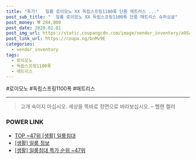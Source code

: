 ```yaml
--- 
title: "특가!   일룸 로이모노 XX 독립스프링1100폭 단품 매트리스 ..." 
post_sub_title: "  일룸 로이모노 XX 독립스프링1100폭 단품 매트리스 슈퍼싱글" 
post_money: ₩ 284,000 
post_date: 2020.02.01 
post_img_url: https://static.coupangcdn.com/image/vendor_inventory/a95a/77e851a84e16d8a292f7a1e97279fb46388feab084e3348db2fe288fcde9.jpg 
post_link_url: https://coupa.ng/bnMv9E 
categories: 
  - vendor_inventory 
tags: 
  - 로이모노 
  - 독립스프링1100폭 
  - 매트리스 
--- 
```

  #로이모노 #독립스프링1100폭 #매트리스 
<hr> 

> 고개 숙이지 마십시오. 세상을 똑바로 정면으로 바라보십시오. – 헬렌 켈러 


### POWER LINK

* <a href="https://blog.naver.com/an0733/221792185629" target="_blank"> TOP ~47위 [생활] 일룸침대</a>
* <a href="https://blog.naver.com/sakai111/221761872781" target="_blank"> [생활] 일룸 정보 </a>
* <a href="https://blog.naver.com/sakai111/221792185632" target="_blank"> [생활] 일룸침대 특가 순위 ~47위</a>
